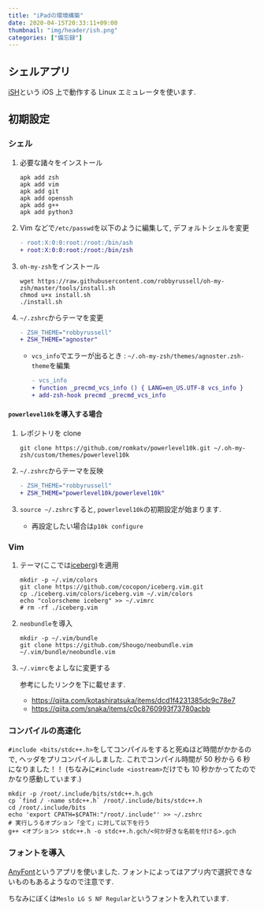 ```yaml
---
title: "iPadの環境構築"
date: 2020-04-15T20:33:11+09:00
thumbnail: "img/header/ish.png"
categories: ["備忘録"]
---
```


## シェルアプリ

[iSH](https://ish.app/)という iOS 上で動作する Linux エミュレータを使います.

## 初期設定

### シェル

1. 必要な諸々をインストール

   ```console
   apk add zsh
   apk add vim
   apk add git
   apk add openssh
   apk add g++
   apk add python3
   ```

1. Vim などで`/etc/passwd`を以下のように編集して, デフォルトシェルを変更

   ```diff
   - root:X:0:0:root:/root:/bin/ash
   + root:X:0:0:root:/root:/bin/zsh
   ```

1. `oh-my-zsh`をインストール

   ```console
   wget https://raw.githubusercontent.com/robbyrussell/oh-my-zsh/master/tools/install.sh
   chmod u+x install.sh
   ./install.sh
   ```

1. `~/.zshrc`からテーマを変更

   ```diff
   - ZSH_THEME="robbyrussell"
   + ZSH_THEME="agnoster"
   ```

   - `vcs_info`でエラーが出るとき : `~/.oh-my-zsh/themes/agnoster.zsh-theme`を編集

     ```diff
     - vcs_info
     + function _precmd_vcs_info () { LANG=en_US.UTF-8 vcs_info }
     + add-zsh-hook precmd _precmd_vcs_info
     ```

#### `powerlevel10k`を導入する場合

1. レポジトリを clone

   ```console
   git clone https://github.com/romkatv/powerlevel10k.git ~/.oh-my-zsh/custom/themes/powerlevel10k
   ```

1. `~/.zshrc`からテーマを反映

   ```diff
   - ZSH_THEME="robbyrussell"
   + ZSH_THEME="powerlevel10k/powerlevel10k"
   ```

1. `source ~/.zshrc`すると, `powerlevel10k`の初期設定が始まります.

   - 再設定したい場合は`p10k configure`

### Vim

1. テーマ(ここでは[iceberg](https://github.com/cocopon/iceberg.vim))を適用

   ```console
   mkdir -p ~/.vim/colors
   git clone https://github.com/cocopon/iceberg.vim.git
   cp ./iceberg.vim/colors/iceberg.vim ~/.vim/colors
   echo "colorscheme iceberg" >> ~/.vimrc
   # rm -rf ./iceberg.vim
   ```

1. `neobundle`を導入

   ```console
   mkdir -p ~/.vim/bundle
   git clone https://github.com/Shougo/neobundle.vim ~/.vim/bundle/neobundle.vim
   ```

1. `~/.vimrc`をよしなに変更する

   参考にしたリンクを下に載せます.

   - <https://qiita.com/kotashiratsuka/items/dcd1f4231385dc9c78e7>
   - <https://qiita.com/snaka/items/c0c8760993f73780acbb>

### コンパイルの高速化

`#include <bits/stdc++.h>`をしてコンパイルをすると死ぬほど時間がかかるので, ヘッダをプリコンパイルしました. これでコンパイル時間が 50 秒から 6 秒になりました！！ (ちなみに`#include <iostream>`だけでも 10 秒かかってたのでかなり感動しています.)

```console
mkdir -p /root/.include/bits/stdc++.h.gch
cp `find / -name stdc++.h` /root/.include/bits/stdc++.h
cd /root/.include/bits
echo 'export CPATH=$CPATH:"/root/.include"' >> ~/.zshrc
# 実行しうるオプション「全て」に対して以下を行う
g++ <オプション> stdc++.h -o stdc++.h.gch/<何か好きな名前を付ける>.gch
```

### フォントを導入

[AnyFont](https://apps.apple.com/jp/app/anyfont/id821560738)というアプリを使いました. フォントによってはアプリ内で選択できないものもあるようなので注意です.

ちなみにぼくは`Meslo LG S NF Regular`というフォントを入れています.
